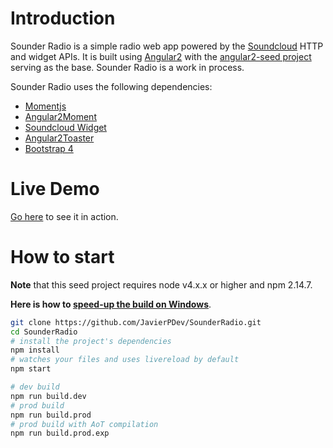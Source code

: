 # Introduction

Sounder Radio is a simple radio web app powered by the [Soundcloud](http://soundcloud.com) HTTP and widget APIs. It is built using [Angular2](http://angular.io) with the [angular2-seed project](https://github.com/mgechev/angular2-seed) serving as the base. Sounder Radio is a work in process.

Sounder Radio uses the following dependencies:

- [Momentjs](http://momentjs.com)
- [Angular2Moment](https://github.com/urish/angular2-moment)
- [Soundcloud Widget](https://github.com/crookedneighbor/soundcloud-widget)
- [Angular2Toaster](https://github.com/stabzs/Angular2-Toaster)
- [Bootstrap 4](http://v4-alpha.getbootstrap.com)

# Live Demo

[Go here](http://sounderproject.surge.sh) to see it in action.

# How to start

**Note** that this seed project requires node v4.x.x or higher and npm 2.14.7.

**Here is how to [speed-up the build on Windows](https://github.com/mgechev/angular2-seed/wiki/Speed-up-the-build-on-Windows)**.


```bash
git clone https://github.com/JavierPDev/SounderRadio.git
cd SounderRadio
# install the project's dependencies
npm install
# watches your files and uses livereload by default
npm start

# dev build
npm run build.dev
# prod build
npm run build.prod
# prod build with AoT compilation
npm run build.prod.exp


